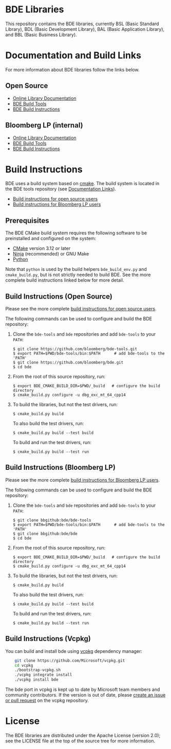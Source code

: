 BDE Libraries
=============

This repository contains the BDE libraries, currently BSL (Basic Standard
Library), BDL (Basic Development Library), BAL (Basic Application Library), and
BBL (Basic Business Library).

Documentation and Build Links
=============================

For more information about BDE libraries follow the links below.

Open Source
-----------

* [Online Library Documentation](https://bloomberg.github.io/bde)
* [BDE Build Tools](https://bloomberg.github.io/bde-tools/)
* [BDE Build Instructions](https://bloomberg.github.io/bde/library_information/build.html)


Bloomberg LP (internal)
-----------------------

* [Online Library Documentation](https://bde.bloomberg.com/bde)
* [BDE Build Tools](https://bde.bloomberg.com/bde-tools/)
* [BDE Build Instructions](https://bde.bloomberg.com/bde/library_information/build.html)


Build Instructions
==================
BDE uses a build system based on [cmake](https://cmake.org).  The build system is located in the
BDE tools repository (see [Documentation Links](#documentation-links)).

* [Build instructions for open source users](https://bloomberg.github.io/bde/library_information/build.html)
* [Build instructions for Bloomberg LP users](https://bde.bloomberg.com/bde/library_information/build.html)

Prerequisites
-------------
The BDE CMake build system requires the following software to be preinstalled and configured on the system:

* [CMake](https://cmake.org) version 3.12 or later
* [Ninja](https://ninja-build.org/) (recommended) or GNU Make
* [Python](https://www.python.org/)

Note that `python` is used by the build helpers `bde_build_env.py` and `cmake_build.py`, but is not strictly needed
to build BDE.  See the more complete build instructions linked below for more detail.

Build Instructions (Open Source)
--------------------------------
Please see the more complete [build instructions for open source users](https://bloomberg.github.io/bde/library_information/build.html).

The following commands can be used to configure and build the BDE repository:
1. Clone the `bde-tools` and `bde` repositories and add `bde-tools` to your `PATH`:
   ```shell
   $ git clone https://github.com/bloomberg/bde-tools.git
   $ export PATH=$PWD/bde-tools/bin:$PATH      # add bde-tools to the 'PATH'
   $ git clone https://github.com/bloomberg/bde.git
   $ cd bde
   ```

2. From the root of this source repository, run:

   ```shell
   $ export BDE_CMAKE_BUILD_DIR=$PWD/_build   # configure the build directory
   $ cmake_build.py configure -u dbg_exc_mt_64_cpp14
   ```

3. To build the libraries, but not the test drivers, run:

   ```shell
   $ cmake_build.py build
   ```

   To also build the test drivers, run:

   ```shell
   $ cmake_build.py build --test build
   ```

   To build and run the test drivers, run:

   ```shell
   $ cmake_build.py build --test run
   ```

Build Instructions (Bloomberg LP)
---------------------------------
Please see the more complete [build instructions for Bloomberg LP users](https://bde.bloomberg.com/bde/library_information/build.html).

The following commands can be used to configure and build the BDE repository:
1. Clone the `bde-tools` and `bde` repositories and add `bde-tools` to your `PATH`:
   ```shell
   $ git clone bbgithub:bde/bde-tools
   $ export PATH=$PWD/bde-tools/bin:$PATH      # add bde-tools to the 'PATH'
   $ git clone bbgithub:bde/bde
   $ cd bde
   ```

2. From the root of this source repository, run:

   ```shell
   $ export BDE_CMAKE_BUILD_DIR=$PWD/_build   # configure the build directory
   $ cmake_build.py configure -u dbg_exc_mt_64_cpp14
   ```

3. To build the libraries, but not the test drivers, run:

   ```shell
   $ cmake_build.py build
   ```

   To also build the test drivers, run:

   ```shell
   $ cmake_build.py build --test build
   ```

   To build and run the test drivers, run:

   ```shell
   $ cmake_build.py build --test run
   ```

Build Instructions (Vcpkg)
---------------------------------
You can build and install bde using [vcpkg](https://github.com/Microsoft/vcpkg/) dependency manager:

```sh or powershell
    git clone https://github.com/Microsoft/vcpkg.git
    cd vcpkg
    ./bootstrap-vcpkg.sh
    ./vcpkg integrate install
    ./vcpkg install bde
```

The bde port in vcpkg is kept up to date by Microsoft team members and community contributors. If the version is out of date, please [create an issue or pull request](https://github.com/Microsoft/vcpkg) on the vcpkg repository.

License
=======
The BDE libraries are distributed under the Apache License (version 2.0); see
the LICENSE file at the top of the source tree for more information.
